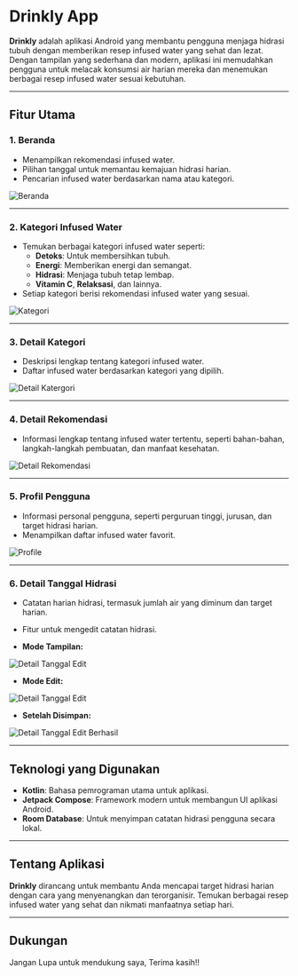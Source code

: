 # **Drinkly App**

**Drinkly** adalah aplikasi Android yang membantu pengguna menjaga hidrasi tubuh dengan memberikan resep infused water yang sehat dan lezat. Dengan tampilan yang sederhana dan modern, aplikasi ini memudahkan pengguna untuk melacak konsumsi air harian mereka dan menemukan berbagai resep infused water sesuai kebutuhan.

---

## **Fitur Utama**

### **1. Beranda**
- Menampilkan rekomendasi infused water.
- Pilihan tanggal untuk memantau kemajuan hidrasi harian.
- Pencarian infused water berdasarkan nama atau kategori.

![Beranda](https://github.com/user-attachments/assets/228cdd06-8257-4753-9b3c-ca9eaf642dfd)

---

### **2. Kategori Infused Water**
- Temukan berbagai kategori infused water seperti:
  - **Detoks**: Untuk membersihkan tubuh.
  - **Energi**: Memberikan energi dan semangat.
  - **Hidrasi**: Menjaga tubuh tetap lembap.
  - **Vitamin C**, **Relaksasi**, dan lainnya.
- Setiap kategori berisi rekomendasi infused water yang sesuai.

![Kategori](https://github.com/user-attachments/assets/8f867d1b-1e7e-4c2f-99a7-794e0da638d2)

---

### **3. Detail Kategori**
- Deskripsi lengkap tentang kategori infused water.
- Daftar infused water berdasarkan kategori yang dipilih.

![Detail Katergori](https://github.com/user-attachments/assets/33c840f8-862d-42c3-9f26-a3d17a79390a)

---

### **4. Detail Rekomendasi**
- Informasi lengkap tentang infused water tertentu, seperti bahan-bahan, langkah-langkah pembuatan, dan manfaat kesehatan.

![Detail Rekomendasi](https://github.com/user-attachments/assets/c5962800-ec16-4a97-bbcd-be5ad95eb4c1)

---

### **5. Profil Pengguna**
- Informasi personal pengguna, seperti perguruan tinggi, jurusan, dan target hidrasi harian.
- Menampilkan daftar infused water favorit.

![Profile](https://github.com/user-attachments/assets/40f2e692-d6b0-4d1f-8054-3709dced1a10)

---

### **6. Detail Tanggal Hidrasi**
- Catatan harian hidrasi, termasuk jumlah air yang diminum dan target harian.
- Fitur untuk mengedit catatan hidrasi.

- **Mode Tampilan:**
  
 ![Detail Tanggal Edit](https://github.com/user-attachments/assets/b63215bf-5ccf-48df-9122-007bebe81c3f)

- **Mode Edit:**
  
![Detail Tanggal Edit](https://github.com/user-attachments/assets/b7b28839-39bd-4c9f-ae32-432bb7d90f57)


- **Setelah Disimpan:**
  
![Detail Tanggal Edit Berhasil](https://github.com/user-attachments/assets/ffb5db6b-a741-404e-b317-f3ae5df70719)

---

## **Teknologi yang Digunakan**

- **Kotlin**: Bahasa pemrograman utama untuk aplikasi.
- **Jetpack Compose**: Framework modern untuk membangun UI aplikasi Android.
- **Room Database**: Untuk menyimpan catatan hidrasi pengguna secara lokal.

---



## **Tentang Aplikasi**
**Drinkly** dirancang untuk membantu Anda mencapai target hidrasi harian dengan cara yang menyenangkan dan terorganisir. Temukan berbagai resep infused water yang sehat dan nikmati manfaatnya setiap hari.

---

## **Dukungan**
Jangan Lupa untuk mendukung saya, Terima kasih!!
